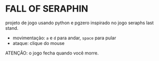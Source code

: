 # FALL OF SERAPHIN
projeto de jogo usando python e pgzero inspirado no jogo seraphs last stand.

- movimentação: `a` e `d` para andar, `space` para pular
- ataque: clique do mouse

ATENÇÃO: o jogo fecha quando você morre.